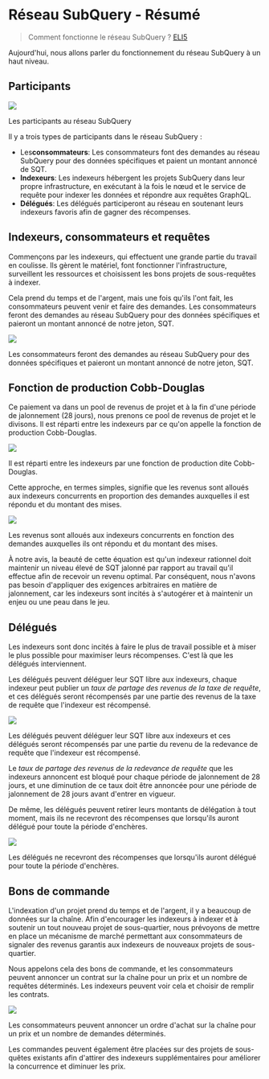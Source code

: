 # Réseau SubQuery - Résumé

> Comment fonctionne le réseau SubQuery ? [ELI5](https://www.dictionary.com/e/slang/eli5/#:\~:text=ELI5%20stands%20for%20the%20phrase,naive%20understanding%20of%20the%20issue.)

Aujourd'hui, nous allons parler du fonctionnement du réseau SubQuery à un haut niveau.

## Participants


![](https://miro.medium.com/max/1400/1*9993cakplwupZC5tbUv3vA.png)

Les participants au réseau SubQuery

Il y a trois types de participants dans le réseau SubQuery :

-   Les**consommateurs**: Les consommateurs font des demandes au réseau SubQuery pour des données spécifiques et paient un montant annoncé de SQT.
-   **Indexeurs**: Les indexeurs hébergent les projets SubQuery dans leur propre infrastructure, en exécutant à la fois le nœud et le service de requête pour indexer les données et répondre aux requêtes GraphQL.
-   **Délégués**: Les délégués participeront au réseau en soutenant leurs indexeurs favoris afin de gagner des récompenses.

## Indexeurs, consommateurs et requêtes

Commençons par les indexeurs, qui effectuent une grande partie du travail en coulisse. Ils gèrent le matériel, font fonctionner l'infrastructure, surveillent les ressources et choisissent les bons projets de sous-requêtes à indexer.

Cela prend du temps et de l'argent, mais une fois qu'ils l'ont fait, les consommateurs peuvent venir et faire des demandes. Les consommateurs feront des demandes au réseau SubQuery pour des données spécifiques et paieront un montant annoncé de notre jeton, SQT.

![](https://miro.medium.com/max/1400/1*dKLkzSc2uXYaPW_IXUxstQ.png)

Les consommateurs feront des demandes au réseau SubQuery pour des données spécifiques et paieront un montant annoncé de notre jeton, SQT.

## Fonction de production Cobb-Douglas

Ce paiement va dans un pool de revenus de projet et à la fin d'une période de jalonnement (28 jours), nous prenons ce pool de revenus de projet et le divisons. Il est réparti entre les indexeurs par ce qu'on appelle la fonction de production Cobb-Douglas.

![](https://miro.medium.com/max/1400/1*E-W7o7cWoclxHb8rXAMdpA.png)

Il est réparti entre les indexeurs par une fonction de production dite Cobb-Douglas.

Cette approche, en termes simples, signifie que les revenus sont alloués aux indexeurs concurrents en proportion des demandes auxquelles il est répondu et du montant des mises.

![](https://miro.medium.com/max/1400/1*VhDu2BGDxd3ob7z9XkoOXA.png)

Les revenus sont alloués aux indexeurs concurrents en fonction des demandes auxquelles ils ont répondu et du montant des mises.

À notre avis, la beauté de cette équation est qu'un indexeur rationnel doit maintenir un niveau élevé de SQT jalonné par rapport au travail qu'il effectue afin de recevoir un revenu optimal. Par conséquent, nous n'avons pas besoin d'appliquer des exigences arbitraires en matière de jalonnement, car les indexeurs sont incités à s'autogérer et à maintenir un enjeu ou une peau dans le jeu.

## Délégués

Les indexeurs sont donc incités à faire le plus de travail possible et à miser le plus possible pour maximiser leurs récompenses. C'est là que les délégués interviennent.

Les délégués peuvent déléguer leur SQT libre aux indexeurs, chaque indexeur peut publier un _taux de partage des revenus de la taxe de requête_, et ces délégués seront récompensés par une partie des revenus de la taxe de requête que l'indexeur est récompensé.

![](https://miro.medium.com/max/1400/1*YoN7PV7h3a2nAFN-ODqILg.png)

Les délégués peuvent déléguer leur SQT libre aux indexeurs et ces délégués seront récompensés par une partie du revenu de la redevance de requête que l'indexeur est récompensé.

Le _taux de partage des revenus de la redevance de requête_ que les indexeurs annoncent est bloqué pour chaque période de jalonnement de 28 jours, et une diminution de ce taux doit être annoncée pour une période de jalonnement de 28 jours avant d'entrer en vigueur.

De même, les délégués peuvent retirer leurs montants de délégation à tout moment, mais ils ne recevront des récompenses que lorsqu'ils auront délégué pour toute la période d'enchères.

![](https://miro.medium.com/max/1400/0*we0k4A07pbj86COZ)

Les délégués ne recevront des récompenses que lorsqu'ils auront délégué pour toute la période d'enchères.

## Bons de commande

L'indexation d'un projet prend du temps et de l'argent, il y a beaucoup de données sur la chaîne. Afin d'encourager les indexeurs à indexer et à soutenir un tout nouveau projet de sous-quartier, nous prévoyons de mettre en place un mécanisme de marché permettant aux consommateurs de signaler des revenus garantis aux indexeurs de nouveaux projets de sous-quartier.

Nous appelons cela des bons de commande, et les consommateurs peuvent annoncer un contrat sur la chaîne pour un prix et un nombre de requêtes déterminés. Les indexeurs peuvent voir cela et choisir de remplir les contrats.

![](https://miro.medium.com/max/1400/1*IPtaZlt24E7h9bKNZWdSCw.png)

Les consommateurs peuvent annoncer un ordre d'achat sur la chaîne pour un prix et un nombre de demandes déterminés.

Les commandes peuvent également être placées sur des projets de sous-quêtes existants afin d'attirer des indexeurs supplémentaires pour améliorer la concurrence et diminuer les prix.